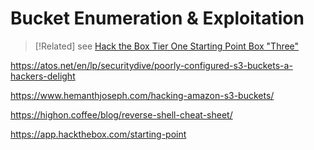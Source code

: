 
# Bucket Enumeration & Exploitation

> [!Related]
> see [Hack the Box Tier One Starting Point Box "Three"](https://app.hackthebox.com/starting-point)

https://atos.net/en/lp/securitydive/poorly-configured-s3-buckets-a-hackers-delight

https://www.hemanthjoseph.com/hacking-amazon-s3-buckets/

https://highon.coffee/blog/reverse-shell-cheat-sheet/

https://app.hackthebox.com/starting-point